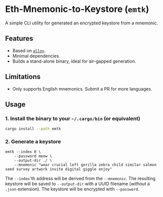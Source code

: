 # Eth-Mnemonic-to-Keystore (`emtk`)

A simple CLI utility for generated an encrypted keystore from a mnemonic.

## Features

- Based on [`alloy`](https://docs.rs/alloy/latest/alloy/).
- Minimal dependencies.
- Builds a stand-alone binary, ideal for air-gapped generation.

## Limitations

- Only supports English mnemonics. Submit a PR for more languages.

## Usage

### 1. Install the binary to your `~/.cargo/bin` (or equivalent)

```bash
cargo install --path emtk
```

### 2. Generate a keystore

```
emtk --index 0 \
    --password meow \
    --output-dir ./ \
    --mnemonic "wear crucial left gorilla zebra child similar salmon seed survey artwork invite digital giggle enjoy"
```

The `--index`'th address will be derived from the `--mnemonic`. The resulting
keystore will be saved to `--output-dir` with a UUID filename (*without* a
`.json` extension). The keystore will be encrypted with `--password`.